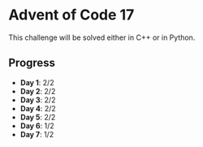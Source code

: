 # Advent of Code 17

This challenge will be solved either in C++ or in Python.

## Progress

- **Day 1**: 2/2
- **Day 2**: 2/2
- **Day 3**: 2/2
- **Day 4**: 2/2
- **Day 5**: 2/2
- **Day 6**: 1/2
- **Day 7**: 1/2

